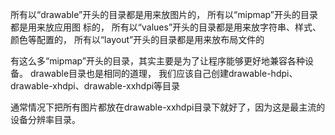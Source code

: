 所有以“drawable”开头的目录都是用来放图片的，
所有以“mipmap”开头的目录都是用来放应用图 标的，
所有以“values”开头的目录都是用来放字符串、样式、颜色等配置的，
所有以“layout”开头的目录都是用来放布局文件的

有这么多“mipmap”开头的目录，其实主要是为了让程序能够更好地兼容各种设备。 drawable目录也是相同的道理，
我们应该自己创建drawable-hdpi、drawable-xhdpi、drawable-xxhdpi等目录

通常情况下把所有图片都放在drawable-xxhdpi目录下就好了，因为这是最主流的设备分辨率目录。